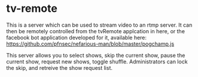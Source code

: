 # tv-remote

This is a server which can be used to stream video to an rtmp server. It can then be remotely controlled from the tvRemote applcation in here, or the facebook bot application developed for it, available here: https://github.com/pfnsec/nefarious-man/blob/master/pogchamp.js

This server allows you to select shows, skip the current show, pause the current show, request new shows, toggle shuffle. Administrators can lock the skip, and retreive the show request list.
